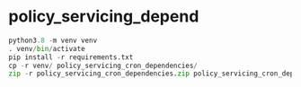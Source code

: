 # policy_servicing_depend

```python
python3.8 -m venv venv
. venv/bin/activate
pip install -r requirements.txt
cp -r venv/ policy_servicing_cron_dependencies/
zip -r policy_servicing_cron_dependencies.zip policy_servicing_cron_dependencies
```